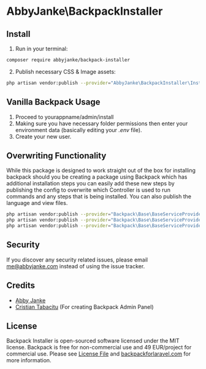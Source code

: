 # AbbyJanke\BackpackInstaller

## Install

1) Run in your terminal:

``` bash
composer require abbyjanke/backpack-installer
```

2) Publish necessary CSS & Image assets:

```bash
php artisan vendor:publish --provider="AbbyJanke\BackpackInstaller\InstallerServiceProvider" --tag=public
```

## Vanilla Backpack Usage

1. Proceed to yourappname/admin/install
2. Making sure you have necessary folder permissions then enter your environment data (basically editing your *.env* file).
3. Create your new user.


## Overwriting Functionality

While this package is designed to work straight out of the box for installing backpack should you be creating a package using
Backpack which has additional installation steps you can easily add these new steps by publishing the config to overwrite which
Controller is used to run commands and any steps that is being installed. You can also publish the language and view files.

```bash
php artisan vendor:publish --provider="Backpack\Base\BaseServiceProvider" --tag=config // Publish Configuration File
php artisan vendor:publish --provider="Backpack\Base\BaseServiceProvider" --tag=views // Publish views to customize
php artisan vendor:publish --provider="Backpack\Base\BaseServiceProvider" --tag=lang // Publish Language files.
```

## Security

If you discover any security related issues, please email me@abbyjanke.com instead of using the issue tracker.

## Credits

- [Abby Janke][link-author]
- [Cristian Tabacitu][link-tabacito] (For creating Backpack Admin Panel)

## License

Backpack Installer is open-sourced software licensed under the MIT license.
Backpack is free for non-commercial use and 49 EUR/project for commercial use. Please see [License File](LICENSE.md) and [backpackforlaravel.com](https://backpackforlaravel.com/#pricing) for more information.

[link-author]: http://abbyjanke.com
[link-tabacito]: http://tabacitu.ro
